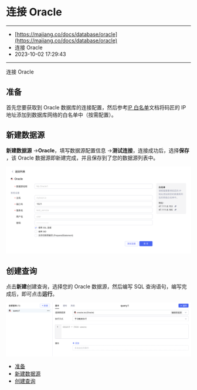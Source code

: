 # 连接 Oracle

---

* [https://majiang.co/docs/database/oracle](https://majiang.co/docs/database/oracle)
* 连接 Oracle
* 2023-10-02 17:29:43

---

连接 Oracle

## 准备

首先您要获取到 Oracle 数据库的连接配置，然后参考[IP 白名单](https://majiang.co/docs/ip-allowlist)文档将码匠的 IP 地址添加到数据库网络的白名单中（按需配置）。

## 新建数据源

**新建数据源** -> ​**Oracle**​，填写数据源配置信息 -> ​**测试连接**​，连接成功后，选择​**保存**​，该 Oracle 数据源即新建完成，并且保存到了您的数据源列表中。

​![](assets/oracle-1-20231002172944-j831ihh.png)​

## 创建查询

点击**新建**创建查询，选择您的 Oracle 数据源，然后编写 SQL 查询语句，编写完成后，即可点击​**运行**​。

​![](assets/oracle-2-20231002172944-is1nobz.png)​

* [准备](https://majiang.co/docs/database/oracle#%E5%87%86%E5%A4%87)
* [新建数据源](https://majiang.co/docs/database/oracle#%E6%96%B0%E5%BB%BA%E6%95%B0%E6%8D%AE%E6%BA%90)
* [创建查询](https://majiang.co/docs/database/oracle#%E5%88%9B%E5%BB%BA%E6%9F%A5%E8%AF%A2)
